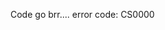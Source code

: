 Code go brr.... error code: CS0000

<!---
alsurtees/alsurtees is a ✨ special ✨ repository because its `README.md` (this file) appears on your GitHub profile.
You can click the Preview link to take a look at your changes.
--->
